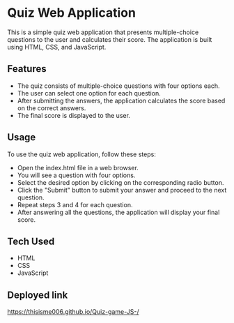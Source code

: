 # Quiz Web Application

This is a simple quiz web application that presents multiple-choice questions to the user and calculates their score. The application is built using HTML, CSS, and JavaScript.

## Features

- The quiz consists of multiple-choice questions with four options each.
- The user can select one option for each question.
- After submitting the answers, the application calculates the score based on the correct answers.
- The final score is displayed to the user.

## Usage

To use the quiz web application, follow these steps:

- Open the index.html file in a web browser.
- You will see a question with four options.
- Select the desired option by clicking on the corresponding radio button.
- Click the "Submit" button to submit your answer and proceed to the next question.
- Repeat steps 3 and 4 for each question.
- After answering all the questions, the application will display your final score.

## Tech Used

- HTML
- CSS
- JavaScript

## Deployed link
https://thisisme006.github.io/Quiz-game-JS-/
